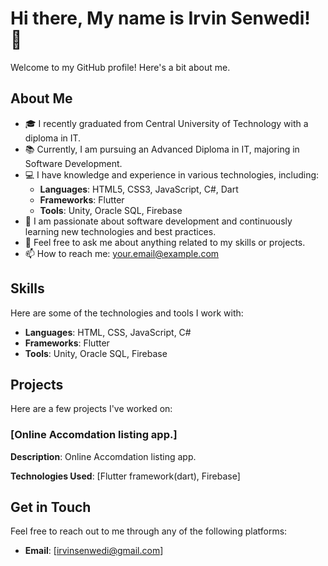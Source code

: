 # Hi there, My name is Irvin Senwedi! 👋

Welcome to my GitHub profile! Here's a bit about me.

## About Me

- 🎓 I recently graduated from Central University of Technology with a diploma in IT.
- 📚 Currently, I am pursuing an Advanced Diploma in IT, majoring in Software Development.
- 💻 I have knowledge and experience in various technologies, including:
  - **Languages**: HTML5, CSS3, JavaScript, C#, Dart
  - **Frameworks**: Flutter
  - **Tools**: Unity, Oracle SQL, Firebase
- 🌟 I am passionate about software development and continuously learning new technologies and best practices.
- 💬 Feel free to ask me about anything related to my skills or projects.
- 📫 How to reach me: [your.email@example.com](mailto:your.email@example.com)

## Skills

Here are some of the technologies and tools I work with:

- **Languages**: HTML, CSS, JavaScript, C#
- **Frameworks**: Flutter
- **Tools**: Unity, Oracle SQL, Firebase

## Projects

Here are a few projects I've worked on:

### [Online Accomdation listing app.]

**Description**: Online Accomdation listing app.

**Technologies Used**: [Flutter framework(dart), Firebase]


## Get in Touch

Feel free to reach out to me through any of the following platforms:

- **Email**: [irvinsenwedi@gmail.com]





